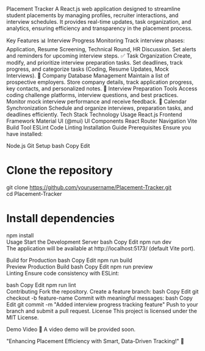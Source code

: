 Placement Tracker
A React.js web application designed to streamline student placements by managing profiles, recruiter interactions, and interview schedules. It provides real-time updates, task organization, and analytics, ensuring efficiency and transparency in the placement process.

Key Features
📊 Interview Progress Monitoring
Track interview phases: Application, Resume Screening, Technical Round, HR Discussion.
Set alerts and reminders for upcoming interview steps.
✅ Task Organization
Create, modify, and prioritize interview preparation tasks.
Set deadlines, track progress, and categorize tasks (Coding, Resume Updates, Mock Interviews).
🏢 Company Database Management
Maintain a list of prospective employers.
Store company details, track application progress, key contacts, and personalized notes.
🎯 Interview Preparation Tools
Access coding challenge platforms, interview questions, and best practices.
Monitor mock interview performance and receive feedback.
📅 Calendar Synchronization
Schedule and organize interviews, preparation tasks, and deadlines efficiently.
Tech Stack
Technology	Usage
React.js	Frontend Framework
Material UI (@mui)	UI Components
React Router	Navigation
Vite	Build Tool
ESLint	Code Linting
Installation Guide
Prerequisites
Ensure you have installed:

Node.js
Git
Setup
bash
Copy
Edit
# Clone the repository
git clone https://github.com/yourusername/Placement-Tracker.git  
cd Placement-Tracker  

# Install dependencies
npm install  
Usage
Start the Development Server
bash
Copy
Edit
npm run dev  
The application will be available at http://localhost:5173/ (default Vite port).

Build for Production
bash
Copy
Edit
npm run build  
Preview Production Build
bash
Copy
Edit
npm run preview  
Linting
Ensure code consistency with ESLint:

bash
Copy
Edit
npm run lint  
Contributing
Fork the repository.
Create a feature branch:
bash
Copy
Edit
git checkout -b feature-name
Commit with meaningful messages:
bash
Copy
Edit
git commit -m "Added interview progress tracking feature"
Push to your branch and submit a pull request.
License
This project is licensed under the MIT License.

Demo Video
🎥 A video demo will be provided soon.

"Enhancing Placement Efficiency with Smart, Data-Driven Tracking!" 🚀
